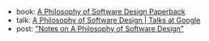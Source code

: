 - book: [A Philosophy of Software Design Paperback](https://www.amazon.com/Philosophy-Software-Design-John-Ousterhout/dp/1732102201)
- talk: [A Philosophy of Software Design | Talks at Google](https://www.youtube.com/watch?v=bmSAYlu0NcY)
- post: ["Notes on A Philosophy of Software Design"](https://lethain.com/notes-philosophy-software-design/)
